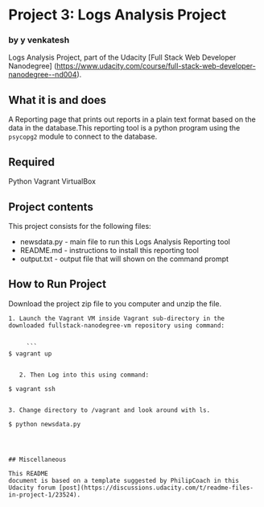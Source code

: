 # Project 3: Logs Analysis Project

### by y venkatesh 

Logs Analysis Project, part of the Udacity [Full Stack Web Developer
Nanodegree]
(https://www.udacity.com/course/full-stack-web-developer-nanodegree--nd004).


## What it is and does

A Reporting page that prints out reports in a plain text format based 
		on the data in the database.This reporting tool is a python program using the `psycopg2` module to connect to the database.


## Required

Python
Vagrant
VirtualBox


## Project contents

This project consists for the following files:

* newsdata.py - main file 
	to run this Logs Analysis Reporting tool
* README.md - instructions to install this reporting tool
* output.txt - output file that
 	will shown on the command prompt

## How to Run Project

Download the project zip file to you computer and unzip the file.

  
	1. Launch the Vagrant VM inside Vagrant sub-directory in the downloaded fullstack-nanodegree-vm repository using command:
  

 		 ```
    $ vagrant up
  ```
 
	 2. Then Log into this using command:
  
  ```
    $ vagrant ssh
  ```
  
3. Change directory to /vagrant and look around with ls.
  ```
    $ python newsdata.py
  ```



## Miscellaneous

This README
 document is based on a template suggested by PhilipCoach in this
Udacity forum [post](https://discussions.udacity.com/t/readme-files-in-project-1/23524).